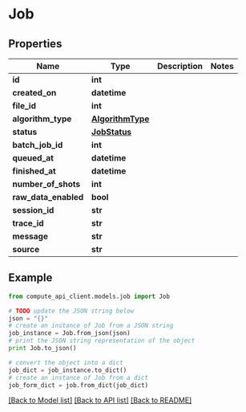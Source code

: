 # Job


## Properties
Name | Type | Description | Notes
------------ | ------------- | ------------- | -------------
**id** | **int** |  | 
**created_on** | **datetime** |  | 
**file_id** | **int** |  | 
**algorithm_type** | [**AlgorithmType**](AlgorithmType.md) |  | 
**status** | [**JobStatus**](JobStatus.md) |  | 
**batch_job_id** | **int** |  | 
**queued_at** | **datetime** |  | 
**finished_at** | **datetime** |  | 
**number_of_shots** | **int** |  | 
**raw_data_enabled** | **bool** |  | 
**session_id** | **str** |  | 
**trace_id** | **str** |  | 
**message** | **str** |  | 
**source** | **str** |  | 

## Example

```python
from compute_api_client.models.job import Job

# TODO update the JSON string below
json = "{}"
# create an instance of Job from a JSON string
job_instance = Job.from_json(json)
# print the JSON string representation of the object
print Job.to_json()

# convert the object into a dict
job_dict = job_instance.to_dict()
# create an instance of Job from a dict
job_form_dict = job.from_dict(job_dict)
```
[[Back to Model list]](../README.md#documentation-for-models) [[Back to API list]](../README.md#documentation-for-api-endpoints) [[Back to README]](../README.md)


